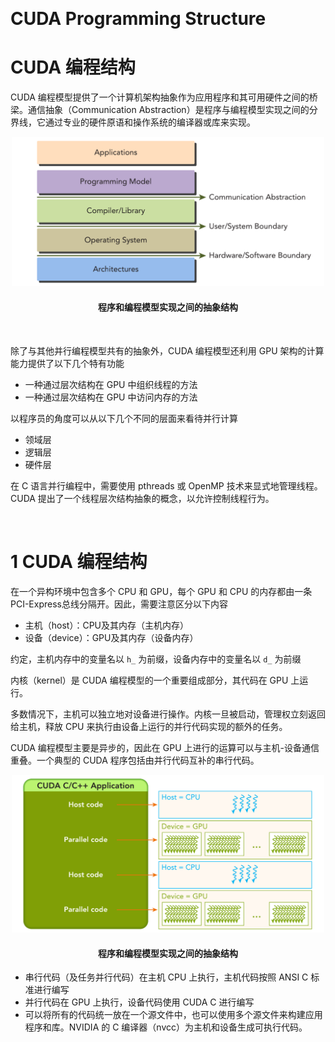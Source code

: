 &emsp;
# CUDA Programming Structure
# CUDA 编程结构


CUDA 编程模型提供了一个计算机架构抽象作为应用程序和其可用硬件之间的桥梁。通信抽象（Communication Abstraction）是程序与编程模型实现之间的分界线，它通过专业的硬件原语和操作系统的编译器或库来实现。

<div align=center>
    <img src="imgs/2-1.png" width=500>
    <h4>程序和编程模型实现之间的抽象结构</h4>
</div>


&emsp;

除了与其他并行编程模型共有的抽象外，CUDA 编程模型还利用 GPU 架构的计算能力提供了以下几个特有功能
- 一种通过层次结构在 GPU 中组织线程的方法 
- 一种通过层次结构在 GPU 中访问内存的方法


以程序员的角度可以从以下几个不同的层面来看待并行计算
- 领域层 
- 逻辑层 
- 硬件层 

在 C 语言并行编程中，需要使用 pthreads 或 OpenMP 技术来显式地管理线程。CUDA 提出了一个线程层次结构抽象的概念，以允许控制线程行为。



&emsp;
# 1 CUDA 编程结构

在一个异构环境中包含多个 CPU 和 GPU，每个 GPU 和 CPU 的内存都由一条PCI-Express总线分隔开。因此，需要注意区分以下内容
- 主机（host）：CPU及其内存（主机内存） 
- 设备（device）：GPU及其内存（设备内存） 

约定，主机内存中的变量名以 `h_` 为前缀，设备内存中的变量名以 `d_` 为前缀


内核（kernel）是 CUDA 编程模型的一个重要组成部分，其代码在 GPU 上运行。

多数情况下，主机可以独立地对设备进行操作。内核一旦被启动，管理权立刻返回给主机，释放 CPU 来执行由设备上运行的并行代码实现的额外的任务。

CUDA 编程模型主要是异步的，因此在 GPU 上进行的运算可以与主机-设备通信重叠。一个典型的 CUDA 程序包括由并行代码互补的串行代码。

<div align=center>
    <img src="imgs/2-2.png" width=500>
    <h4>程序和编程模型实现之间的抽象结构</h4>
</div>

- 串行代码（及任务并行代码）在主机 CPU 上执行，主机代码按照 ANSI C 标准进行编写
- 并行代码在 GPU 上执行，设备代码使用 CUDA C 进行编写
- 可以将所有的代码统一放在一个源文件中，也可以使用多个源文件来构建应用程序和库。NVIDIA 的 C 编译器（nvcc）为主机和设备生成可执行代码。 

























